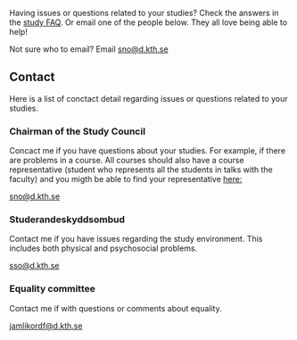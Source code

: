 Having issues or questions related to your studies? Check the answers in the [study FAQ](/en/studies/faq).
Or email one of the people below. They all love being able to help!

Not sure who to email? Email [sno@d.kth.se](mailto:sno@d.kth.se)

## Contact
Here is a list of conctact detail regarding issues or questions related to your studies.

### Chairman of the Study Council
Concact me if you have questions about your studies. For example, if there are problems in a course. All courses should also have a course representative (student who represents all the students in talks with the faculty) and you migth be able to find your representative [here:](/en/clubs/studienamnden#kontakt)

[sno@d.kth.se](mailto:sno@d.kth.se)

### Studerandeskyddsombud
Contact me if you have issues regarding the study environment. This includes both physical and psychosocial problems.

[sso@d.kth.se](mailto:sso@d.kth.se)

### Equality committee
Contact me if with questions or comments about equality.

[jamlikordf@d.kth.se](mailto:jamlikordf@d.kth.se)
